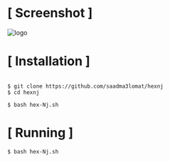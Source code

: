 # [ Screenshot ]
![logo](https://github.com/saadma3lomat/hexnj/blob/main/202.png)

# [ Installation ]
```

$ git clone https://github.com/saadma3lomat/hexnj
$ cd hexnj

$ bash hex-Nj.sh
```

# [ Running ]

```
$ bash hex-Nj.sh
```
